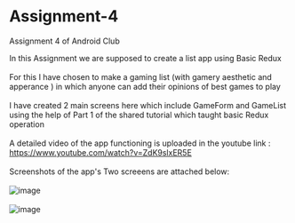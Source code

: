 # Assignment-4
Assignment 4 of Android Club

In this Assignment we are supposed to create a list app using Basic Redux
\
\
For this I have chosen to make a gaming list (with gamery aesthetic and apperance ) in which anyone can add their opinions of best games to play
\
\
I have created 2 main screens here which include GameForm and GameList using the help of Part 1 of the shared tutorial which taught basic Redux operation
\
\
A detailed video of the app functioning is uploaded in the youtube link : https://www.youtube.com/watch?v=ZdK9slxER5E
\
\
Screenshots of the app's Two screeens are attached below:
\
\
![image](https://user-images.githubusercontent.com/84237347/124347509-c2223880-dc02-11eb-9f0a-2824190bcec1.png)
\
\
![image](https://user-images.githubusercontent.com/84237347/124347515-ccdccd80-dc02-11eb-98ee-669bd8bbc7cf.png)
